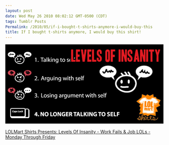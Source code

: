 ```yaml
---
layout: post
date: Wed May 26 2010 08:02:12 GMT-0500 (CDT)
tags: Tumblr Posts
Permalink: /2010/05/if-i-bought-t-shirts-anymore-i-would-buy-this
title: If I bought t-shirts anymore, I would buy this shirt!
---
```


![](/public/assets/tumblr/tumblr_l312vpWIqe1qa4klho1_500.jpg)

[LOLMart Shirts Presents: Levels Of Insanity - Work Fails & Job LOLs - Monday Through Friday](http://mthruf.com/2010/05/26/lolmart-shirts-presents-levels-of-insanity/?utm_source=feedburner&utm_medium=feed&utm_campaign=Feed%3A+MthruF+%28Monday+Through+Friday%29&utm_content=Google+Reader)
